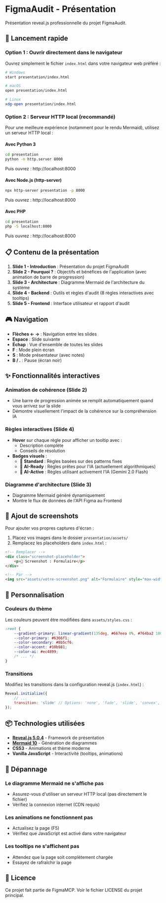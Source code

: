 # FigmaAudit - Présentation

Présentation reveal.js professionnelle du projet FigmaAudit.

## 🚀 Lancement rapide

### Option 1 : Ouvrir directement dans le navigateur

Ouvrez simplement le fichier `index.html` dans votre navigateur web préféré :

```bash
# Windows
start presentation/index.html

# macOS
open presentation/index.html

# Linux
xdg-open presentation/index.html
```

### Option 2 : Serveur HTTP local (recommandé)

Pour une meilleure expérience (notamment pour le rendu Mermaid), utilisez un serveur HTTP local :

#### Avec Python 3
```bash
cd presentation
python -m http.server 8000
```

Puis ouvrez : http://localhost:8000

#### Avec Node.js (http-server)
```bash
npx http-server presentation -p 8000
```

Puis ouvrez : http://localhost:8000

#### Avec PHP
```bash
cd presentation
php -S localhost:8000
```

Puis ouvrez : http://localhost:8000

## 📋 Contenu de la présentation

1. **Slide 1 - Introduction** : Présentation du projet FigmaAudit
2. **Slide 2 - Pourquoi ?** : Objectifs et bénéfices de l'application (avec animation de barre de progression)
3. **Slide 3 - Architecture** : Diagramme Mermaid de l'architecture du système
4. **Slide 4 - Backend** : Outils et règles d'audit (8 règles interactives avec tooltips)
5. **Slide 5 - Frontend** : Interface utilisateur et rapport d'audit

## 🎮 Navigation

- **Flèches ← →** : Navigation entre les slides
- **Espace** : Slide suivante
- **Échap** : Vue d'ensemble de toutes les slides
- **F** : Mode plein écran
- **S** : Mode présentateur (avec notes)
- **B / .** : Pause (écran noir)

## ✨ Fonctionnalités interactives

### Animation de cohérence (Slide 2)
- Une barre de progression animée se remplit automatiquement quand vous arrivez sur la slide
- Démontre visuellement l'impact de la cohérence sur la compréhension IA

### Règles interactives (Slide 4)
- **Hover** sur chaque règle pour afficher un tooltip avec :
  - Description complète
  - Conseils de résolution
- **Badges visuels** :
  - 🔵 **Standard** : Règles basées sur des patterns fixes
  - 🔴 **AI-Ready** : Règles prêtes pour l'IA (actuellement algorithmiques)
  - 🔴 **AI-Active** : Règles utilisant activement l'IA (Gemini 2.0 Flash)

### Diagramme d'architecture (Slide 3)
- Diagramme Mermaid généré dynamiquement
- Montre le flux de données de l'API Figma au Frontend

## 📸 Ajout de screenshots

Pour ajouter vos propres captures d'écran :

1. Placez vos images dans le dossier `presentation/assets/`
2. Remplacez les placeholders dans `index.html` :

```html
<!-- Remplacer -->
<div class="screenshot-placeholder">
    <p>📸 Screenshot : Formulaire</p>
</div>

<!-- Par -->
<img src="assets/votre-screenshot.png" alt="Formulaire" style="max-width: 100%; border-radius: 12px;">
```

## 🎨 Personnalisation

### Couleurs du thème

Les couleurs peuvent être modifiées dans `assets/styles.css` :

```css
:root {
    --gradient-primary: linear-gradient(135deg, #667eea 0%, #764ba2 100%);
    --color-primary: #6366f1;
    --color-secondary: #8b5cf6;
    --color-accent: #10b981;
    --color-ai: #ec4899;
    /* ... */
}
```

### Transitions

Modifiez les transitions dans la configuration reveal.js (`index.html`) :

```javascript
Reveal.initialize({
    // ...
    transition: 'slide' // Options: 'none', 'fade', 'slide', 'convex', 'concave', 'zoom'
});
```

## 📦 Technologies utilisées

- **[Reveal.js 5.0.4](https://revealjs.com/)** - Framework de présentation
- **[Mermaid 10](https://mermaid.js.org/)** - Génération de diagrammes
- **CSS3** - Animations et thème moderne
- **Vanilla JavaScript** - Interactivité (tooltips, animations)

## 🐛 Dépannage

### Le diagramme Mermaid ne s'affiche pas
- Assurez-vous d'utiliser un serveur HTTP local (pas directement le fichier)
- Vérifiez la connexion internet (CDN requis)

### Les animations ne fonctionnent pas
- Actualisez la page (F5)
- Vérifiez que JavaScript est activé dans votre navigateur

### Les tooltips ne s'affichent pas
- Attendez que la page soit complètement chargée
- Essayez de rafraîchir la page

## 📄 Licence

Ce projet fait partie de FigmaMCP. Voir le fichier LICENSE du projet principal.
